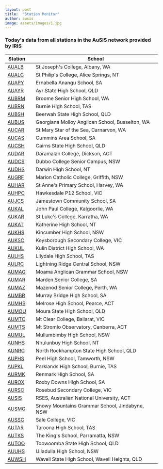 ```yaml
---
layout: post
title:  "Station Monitor"
author: ausis
image: assets/images/1.jpg
---
```


### Today's data from all stations in the AuSIS network provided by IRIS

| Station | | School | 
| ----------- |---| ----------- | 
| <a href="https://www.iris.edu/app/station_monitor/#Today/S1-AUALB/webicorder/" target="_blank" rel="noopener noreferrer">AUALB</a> | | St Joseph's College, Albany, WA | 
| <a href="https://www.iris.edu/app/station_monitor/#Today/S1-AUALC/webicorder/" target="_blank" rel="noopener noreferrer">AUALC</a> | | St Philip's College, Alice Springs, NT | 
| <a href="https://www.iris.edu/app/station_monitor/#Today/S1-AUAPY/webicorder/" target="_blank" rel="noopener noreferrer">AUAPY</a> | | Ernabella Anangu School, SA | 
| <a href="https://www.iris.edu/app/station_monitor/#Today/S1-AUAYR/webicorder/" target="_blank" rel="noopener noreferrer">AUAYR</a> | | Ayr State High School, QLD | 
| <a href="https://www.iris.edu/app/station_monitor/#Today/S1-AUBRM/webicorder/" target="_blank" rel="noopener noreferrer">AUBRM</a> | | Broome Senior High School, WA | 
| <a href="https://www.iris.edu/app/station_monitor/#Today/S1-AUBRN/webicorder/" target="_blank" rel="noopener noreferrer">AUBRN</a> | | Burnie High School, TAS | 
| <a href="https://www.iris.edu/app/station_monitor/#Today/S1-AUBSH/webicorder/" target="_blank" rel="noopener noreferrer">AUBSH</a> | | Beerwah State High School, QLD | 
| <a href="https://www.iris.edu/app/station_monitor/#Today/S1-AUBUS/webicorder/" target="_blank" rel="noopener noreferrer">AUBUS</a> | | Georgiana Molloy Anglican School, Busselton, WA | 
| <a href="https://www.iris.edu/app/station_monitor/#Today/S1-AUCAR/webicorder/" target="_blank" rel="noopener noreferrer">AUCAR</a> | | St Mary Star of the Sea, Carnarvon, WA | 
| <a href="https://www.iris.edu/app/station_monitor/#Today/S1-AUCAS/webicorder/" target="_blank" rel="noopener noreferrer">AUCAS</a> | | Cummins Area School, SA | 
| <a href="https://www.iris.edu/app/station_monitor/#Today/S1-AUCSH/webicorder/" target="_blank" rel="noopener noreferrer">AUCSH</a> | | Cairns State High School, QLD | 
| <a href="https://www.iris.edu/app/station_monitor/#Today/S1-AUDAR/webicorder/" target="_blank" rel="noopener noreferrer">AUDAR</a> | | Daramalan College, Dickson, ACT | 
| <a href="https://www.iris.edu/app/station_monitor/#Today/S1-AUDCS/webicorder/" target="_blank" rel="noopener noreferrer">AUDCS</a> | | Dubbo College Senior Campus, NSW | 
| <a href="https://www.iris.edu/app/station_monitor/#Today/S1-AUDHS/webicorder/" target="_blank" rel="noopener noreferrer">AUDHS</a> | | Darwin High School, NT | 
| <a href="https://www.iris.edu/app/station_monitor/#Today/S1-AUGRF/webicorder/" target="_blank" rel="noopener noreferrer">AUGRF</a> | | Marion Catholic College, Griffith, NSW | 
| <a href="https://www.iris.edu/app/station_monitor/#Today/S1-AUHAR/webicorder/" target="_blank" rel="noopener noreferrer">AUHAR</a> | | St Anne's Primary School, Harvey, WA | 
| <a href="https://www.iris.edu/app/station_monitor/#Today/S1-AUHPC/webicorder/" target="_blank" rel="noopener noreferrer">AUHPC</a> | | Hawkesdale P12 School, VIC | 
| <a href="https://www.iris.edu/app/station_monitor/#Today/S1-AUJCS/webicorder/" target="_blank" rel="noopener noreferrer">AUJCS</a> | | Jamestown Community School, SA | 
| <a href="https://www.iris.edu/app/station_monitor/#Today/S1-AUKAL/webicorder/" target="_blank" rel="noopener noreferrer">AUKAL</a> | | John Paul College, Kalgoorlie, WA | 
| <a href="https://www.iris.edu/app/station_monitor/#Today/S1-AUKAR/webicorder/" target="_blank" rel="noopener noreferrer">AUKAR</a> | | St Luke's College, Karratha, WA | 
| <a href="https://www.iris.edu/app/station_monitor/#Today/S1-AUKAT/webicorder/" target="_blank" rel="noopener noreferrer">AUKAT</a> | | Katherine High School, NT | 
| <a href="https://www.iris.edu/app/station_monitor/#Today/S1-AUKHS/webicorder/" target="_blank" rel="noopener noreferrer">AUKHS</a> | | Kincumber High School, NSW | 
| <a href="https://www.iris.edu/app/station_monitor/#Today/S1-AUKSC/webicorder/" target="_blank" rel="noopener noreferrer">AUKSC</a> | | Keysborough Secondary College, VIC | 
| <a href="https://www.iris.edu/app/station_monitor/#Today/S1-AUKUL/webicorder/" target="_blank" rel="noopener noreferrer">AUKUL</a> | | Kulin District High School, WA | 
| <a href="https://www.iris.edu/app/station_monitor/#Today/S1-AULHS/webicorder/" target="_blank" rel="noopener noreferrer">AULHS</a> | | Lilydale High School, TAS | 
| <a href="https://www.iris.edu/app/station_monitor/#Today/S1-AULRC/webicorder/" target="_blank" rel="noopener noreferrer">AULRC</a> | | Lightning Ridge Central School, NSW | 
| <a href="https://www.iris.edu/app/station_monitor/#Today/S1-AUMAG/webicorder/" target="_blank" rel="noopener noreferrer">AUMAG</a> | | Moama Anglican Grammar School, NSW | 
| <a href="https://www.iris.edu/app/station_monitor/#Today/S1-AUMAR/webicorder/" target="_blank" rel="noopener noreferrer">AUMAR</a> | | Marden Senior College, SA | 
| <a href="https://www.iris.edu/app/station_monitor/#Today/S1-AUMAZ/webicorder/" target="_blank" rel="noopener noreferrer">AUMAZ</a> | | Mazenod Senior College, Perth, WA | 
| <a href="https://www.iris.edu/app/station_monitor/#Today/S1-AUMBR/webicorder/" target="_blank" rel="noopener noreferrer">AUMBR</a> | | Murray Bridge High School, SA | 
| <a href="https://www.iris.edu/app/station_monitor/#Today/S1-AUMHS/webicorder/" target="_blank" rel="noopener noreferrer">AUMHS</a> | | Melrose High School, Pearce, ACT | 
| <a href="https://www.iris.edu/app/station_monitor/#Today/S1-AUMOU/webicorder/" target="_blank" rel="noopener noreferrer">AUMOU</a> | | Moura State High School, QLD | 
| <a href="https://www.iris.edu/app/station_monitor/#Today/S1-AUMTC/webicorder/" target="_blank" rel="noopener noreferrer">AUMTC</a> | | Mt Clear College, Ballarat, VIC | 
| <a href="https://www.iris.edu/app/station_monitor/#Today/S1-AUMTS/webicorder/" target="_blank" rel="noopener noreferrer">AUMTS</a> | | Mt Stromlo Observatory, Canberra, ACT | 
| <a href="https://www.iris.edu/app/station_monitor/#Today/S1-AUMUL/webicorder/" target="_blank" rel="noopener noreferrer">AUMUL</a> | | Mullumbimby High School, NSW | 
| <a href="https://www.iris.edu/app/station_monitor/#Today/S1-AUNHS/webicorder/" target="_blank" rel="noopener noreferrer">AUNHS</a> | | Nhulunbuy High School, NT | 
| <a href="https://www.iris.edu/app/station_monitor/#Today/S1-AUNRC/webicorder/" target="_blank" rel="noopener noreferrer">AUNRC</a> | | North Rockhampton State High School, QLD | 
| <a href="https://www.iris.edu/app/station_monitor/#Today/S1-AUPHS/webicorder/" target="_blank" rel="noopener noreferrer">AUPHS</a> | | Peel High School, Tamworth, NSW | 
| <a href="https://www.iris.edu/app/station_monitor/#Today/S1-AUPKL/webicorder/" target="_blank" rel="noopener noreferrer">AUPKL</a> | | Parklands High School, Burnie, TAS | 
| <a href="https://www.iris.edu/app/station_monitor/#Today/S1-AURMK/webicorder/" target="_blank" rel="noopener noreferrer">AURMK</a> | | Renmark High School, SA | 
| <a href="https://www.iris.edu/app/station_monitor/#Today/S1-AUROX/webicorder/" target="_blank" rel="noopener noreferrer">AUROX</a> | | Roxby Downs High School, SA | 
| <a href="https://www.iris.edu/app/station_monitor/#Today/S1-AURSC/webicorder/" target="_blank" rel="noopener noreferrer">AURSC</a> | | Rosebud Secondary College, VIC | 
| <a href="https://www.iris.edu/app/station_monitor/#Today/S1-AUSIS/webicorder/" target="_blank" rel="noopener noreferrer">AUSIS</a> | | RSES, Australian National University, ACT | 
| <a href="https://www.iris.edu/app/station_monitor/#Today/S1-AUSMG/webicorder/" target="_blank" rel="noopener noreferrer">AUSMG</a> | | Snowy Mountains Grammar School, Jindabyne, NSW | 
| <a href="https://www.iris.edu/app/station_monitor/#Today/S1-AUSSC/webicorder/" target="_blank" rel="noopener noreferrer">AUSSC</a> | | Sale College, VIC | 
| <a href="https://www.iris.edu/app/station_monitor/#Today/S1-AUTAR/webicorder/" target="_blank" rel="noopener noreferrer">AUTAR</a> | | Taroona High School, TAS | 
| <a href="https://www.iris.edu/app/station_monitor/#Today/S1-AUTKS/webicorder/" target="_blank" rel="noopener noreferrer">AUTKS</a> | | The King's School, Parramatta, NSW | 
| <a href="https://www.iris.edu/app/station_monitor/#Today/S1-AUTOO/webicorder/" target="_blank" rel="noopener noreferrer">AUTOO</a> | | Toowoomba State High School, QLD | 
| <a href="https://www.iris.edu/app/station_monitor/#Today/S1-AUUHS/webicorder/" target="_blank" rel="noopener noreferrer">AUUHS</a> | | Ulladulla High School, NSW | 
| <a href="https://www.iris.edu/app/station_monitor/#Today/S1-AUWSH/webicorder/" target="_blank" rel="noopener noreferrer">AUWSH</a> | | Wavell State High School, Wavell Heights, QLD |

